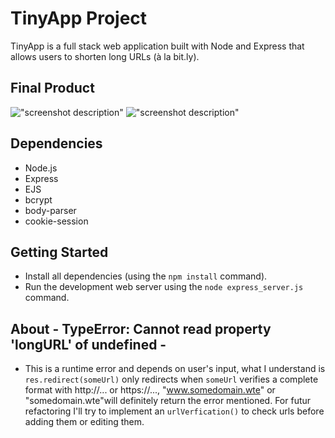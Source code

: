 # TinyApp Project

TinyApp is a full stack web application built with Node and Express that allows users to shorten long URLs (à la bit.ly).

## Final Product

!["screenshot description"](#)
!["screenshot description"](#)

## Dependencies

- Node.js
- Express
- EJS
- bcrypt
- body-parser
- cookie-session

## Getting Started

- Install all dependencies (using the `npm install` command).
- Run the development web server using the `node express_server.js` command.

## About - TypeError: Cannot read property 'longURL' of undefined -

- This is a runtime error and depends on user's input, what I understand is `res.redirect(someUrl)` only redirects when `someUrl` verifies  a complete format with http://... or https://..., "www.somedomain.wte" or "somedomain.wte"will definitely return the error mentioned. For futur refactoring I'll try to implement an `urlVerfication()` to check urls before adding them or editing them.
